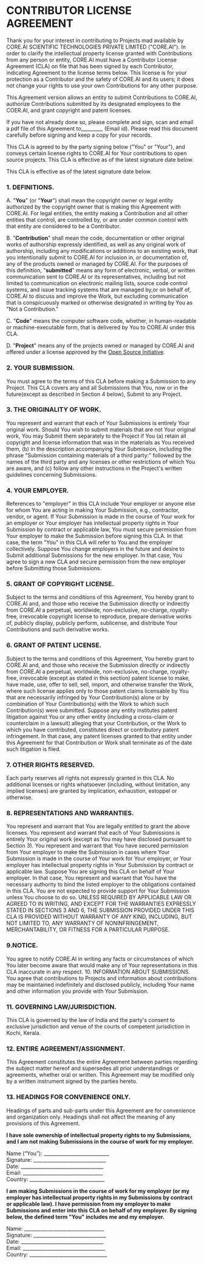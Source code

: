  # **CONTRIBUTOR LICENSE AGREEMENT**

Thank you for your interest in contributing to Projects mad
available by CORE.AI SCIENTIFIC TECHNOLOGIES PRIVATE LIMITED
("CORE.AI"). In order to clarify the intellectual property 
license granted with Contributions from any person or entity,
CORE.AI must have a Contributor License Agreement (CLA) on 
file that has been signed by each Contributor, indicating 
Agreement to the license terms below. This license is for your
protection as a Contributor and the safety of CORE.AI and its 
users; it does not change your rights to use your own 
Contributions for any other purpose.

This Agreement version allows an entity to submit Contributions
to CORE.AI, authorize Contributions submitted by its designated
employees to the COER.AI, and grant copyright and patent licenses.

If you have not already done so, please complete and sign, scan 
and email a pdf file of this Agreement to_________ (Email id). 
Please read this document carefully before signing and keep a 
copy for your records.

This CLA is agreed to by the party signing below 
("You" or "Your"), and conveys certain license rights to CORE.AI
for Your contributions to open source projects. This CLA is 
effective as of the latest signature date below.



This CLA is effective as of the latest signature date below.

  ###  1.  **DEFINITIONS.**
    
   A. "**You**" (or "**Your**") shall mean the copyright owner or
       legal entity authorized by the copyright owner that is 
       making this Agreement with CORE.AI. For legal entities, 
       the entity making a Contribution and all other entities 
       that control, are controlled by, or are under common 
       control with that entity are considered to be a Contributor.
       
  B. "**Contribution**" shall mean the code, documentation or other
       original works of authorship expressly identified, as well as 
       any original work of authorship, including any modifications or 
       additions to an existing work, that you intentionally submit to 
       CORE.AI for inclusion in, or documentation of, any of the products
       owned or managed by CORE.AI. For the purposes of this definition, 
       "**submitted**" means any form of electronic, verbal, or written 
       communication sent to CORE.AI or its representatives, including but
       not limited to communication on electronic mailing lists, source
       code control systems, and issue tracking systems that are managed 
       by,or on behalf of, CORE.AI to discuss and improve the Work, but 
       excluding communication that is conspicuously marked or otherwise 
       designated in writing by You as "Not a Contribution."
       
  C. "**Code**" means the computer software code, whether, in 
       human-readable or machine-executable form, that is delivered by 
       You to CORE.AI under this
       CLA.
       
  D. "**Project**" means any of the projects owned or managed by CORE.AI and
       offered under a license approved by the 
       [Open Source Initiative]( www.opensource.org ).
       
  ###  2. **YOUR SUBMISSION**. 
  You must agree to the terms of this CLA before 
    making a Submission to any Project. This CLA covers any and all 
    Submissions that You, now or in the future(except as described in 
    Section 4 below), Submit to any Project.
    
  ###  3. **THE ORIGINALITY OF WORK**. 
  You represent and warrant that each of 
    Your Submissions is entirely Your original work. Should You wish to
    submit materials that are not Your original work, You may Submit 
    them separately to the Project if You (a) retain all copyright and 
    license information that was in the materials as You received them, 
    (b) in the description accompanying Your Submission, including the 
    phrase "Submission containing materials of a third party:" followed
    by the names of the third party and any licenses or other restrictions
    of which You are aware, and (c) follow any other instructions in 
    the Project's written guidelines concerning Submissions.
    
  ###  4. **YOUR EMPLOYER**. 
  References to "employer" in this CLA include Your 
    employer or anyone else for whom You are acting in making Your Submission,
    e.g., contractor, vendor, or agent. If Your Submission is made in the 
    course of Your work for an employer or Your employer has intellectual
    property rights in Your Submission by contract or applicable law, You
    must secure permission from Your employer to make the Submission 
    before signing this CLA. In that case, the term "You" in this CLA 
    will refer to You and the employer collectively. Suppose You change
    employers in the future and desire to Submit additional Submissions 
    for the new employer. In that case, You agree to sign a new CLA and 
    secure permission from the new employer before Submitting those Submissions.
    
  ###  5. **GRANT OF COPYRIGHT LICENSE**. 
  Subject to the terms and conditions of
    this Agreement, You hereby grant to CORE.AI and, and those who receive the 
    Submission directly or indirectly from CORE.AI a perpetual, worldwide, 
    non-exclusive, no-charge, royalty-free, irrevocable copyright license to 
    reproduce, prepare derivative works of, publicly display, publicly perform, 
    sublicense, and distribute Your Contributions and such derivative works.
    
  ###  6. **GRANT OF PATENT LICENSE**. 
  Subject to the terms and conditions of
    this Agreement, You hereby grant to CORE.AI and, and those who receive 
    the Submission directly or indirectly from CORE.AI a perpetual, worldwide,
    non-exclusive, no-charge, royalty-free, irrevocable (except as stated in 
    this section) patent license to make, have made, use, offer to sell, sell, 
    import, and otherwise transfer the Work, where such license applies only 
    to those patent claims licensable by You that are necessarily infringed by
    Your Contribution(s) alone or by combination of Your Contribution(s) with 
    the Work to which such Contribution(s) were submitted. Suppose any entity 
    institutes patent litigation against You or any other entity (including a
    cross-claim or counterclaim in a lawsuit) alleging that your Contribution,
    or the Work to which you have contributed, constitutes direct or 
    contributory patent infringement. In that case, any patent licenses granted
    to that entity under this Agreement for that Contribution or Work shall 
    terminate as of the date such litigation is filed.
  ###  7. **OTHER RIGHTS RESERVED**. 
  Each party reserves all rights not expressly
    granted in this CLA. No additional licenses or rights whatsoever (including,
    without limitation, any implied licenses) are granted by implication, 
    exhaustion, estoppel or otherwise.
  ###  8. **REPRESENTATIONS AND WARRANTIES**. 
  You represent and warrant that You 
    are legally entitled to grant the above licenses. You represent and warrant
    that each of Your Submissions is entirely Your original work (except as You
    may have disclosed pursuant to Section 3). You represent and warrant that
    You have secured permission from Your employer to make the Submission in cases
    where Your Submission is made in the course of Your work for Your employer, or
    Your employer has intellectual property rights in Your Submission by contract
    or applicable law. Suppose You are signing this CLA on behalf of Your employer.
    In that case, You represent and warrant that You have the necessary authority
    to bind the listed employer to the obligations contained in this CLA. You are
    not expected to provide support for Your Submission unless You choose to do so.
    UNLESS REQUIRED BY APPLICABLE LAW OR AGREED TO IN WRITING, AND EXCEPT FOR THE 
    WARRANTIES EXPRESSLY STATED IN SECTIONS 3 AND 6, THE SUBMISSION PROVIDED UNDER
    THIS CLA IS PROVIDED WITHOUT WARRANTY OF ANY KIND, INCLUDING, BUT NOT LIMITED 
    TO, ANY WARRANTY OF NONINFRINGEMENT, MERCHANTABILITY, OR FITNESS FOR A 
    PARTICULAR PURPOSE.
  ### 9.**NOTICE**. 
  You agree to notify CORE.AI in writing any facts or circumstances
    of which You later become aware that would make any of Your representations 
    in this CLA inaccurate in any respect.
    10. INFORMATION ABOUT SUBMISSIONS. You agree that contributions to Projects 
    and information about contributions may be maintained indefinitely and 
    disclosed publicly, including Your name and other information you provide 
    with Your Submission.
   ### 11. **GOVERNING LAW/JURISDICTION**. 
   This CLA is governed by the law of India and
    the party's consent to exclusive jurisdiction and venue of the courts of 
    competent jurisdiction in Kochi, Kerala.
   ### 12. **ENTIRE AGREEMENT/ASSIGNMENT**. 
   This Agreement constitutes the entire 
    Agreement between parties regarding the subject matter hereof and supersedes
    all prior understandings or agreements, whether oral or written. This 
    Agreement may be modified only by a written instrument signed by the 
    parties hereto.
   ### 13. **HEADINGS FOR CONVENIENCE ONLY**. 
   Headings of parts and sub-parts under 
    this Agreement are for convenience and organization only. Headings shall 
    not affect the meaning of any provisions of this Agreement.
 
 
**I have sole ownership of intellectual property rights to my Submissions, and 
I am not making Submissions in the course of work for my employer.**
 
Name (“You”): ___________________________  
Signature: ______________________________  
Date: __________________________________  
Email: _________________________________  
Country: _______________________________
 
 
**I am making Submissions in the course of work for my employer (or my employer 
has intellectual property rights in my Submissions by contract or applicable law).
I have permission from my employer to make Submissions and enter into this CLA 
on behalf of my employer. By signing below, the defined term "You" includes me 
and my employer.**
 
Name: _________________________________  
Signature: ______________________________  
Date: __________________________________  
Email: __________________________________  
Country: ________________________________
